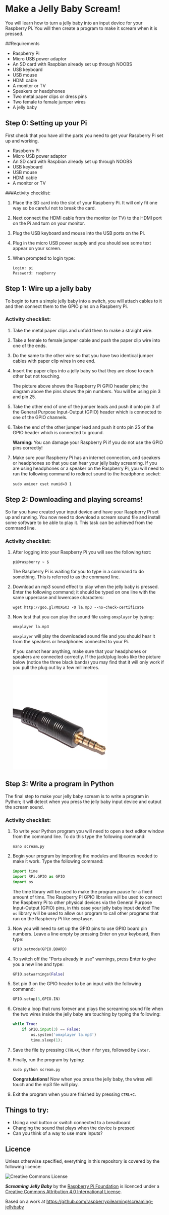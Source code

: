 # Make a Jelly Baby Scream!

You will learn how to turn a jelly baby into an input device for your Raspberry Pi. You will then create a program to make it scream when it is pressed.

##Requirements

- Raspberry Pi
- Micro USB power adaptor
- An SD card with Raspbian already set up through NOOBS
- USB keyboard
- USB mouse
- HDMI cable
- A monitor or TV
- Speakers or headphones
- Two metal paper clips or dress pins
- Two female to female jumper wires
- A jelly baby

## Step 0: Setting up your Pi

First check that you have all the parts you need to get your Raspberry Pi set up and working.

- Raspberry Pi
- Micro USB power adaptor
- An SD card with Raspbian already set up through NOOBS
- USB keyboard
- USB mouse
- HDMI cable
- A monitor or TV

###Activity checklist:

1.	Place the SD card into the slot of your Raspberry Pi. It will only fit one way so be careful not to break the card.
2.	Next connect the HDMI cable from the monitor (or TV) to the HDMI port on the Pi and turn on your monitor.
3.	Plug the USB keyboard and mouse into the USB ports on the Pi.
4.	Plug in the micro USB power supply and you should see some text appear on your screen.
5.  When prompted to login type:

    ```
    Login: pi
    Password: raspberry
    ```

## Step 1: Wire up a jelly baby

To begin to turn a simple jelly baby into a switch, you will attach cables to it and then connect them to the GPIO pins on a Raspberry Pi.

### Activity checklist:

1. Take the metal paper clips and unfold them to make a straight wire.

2. Take a female to female jumper cable and push the paper clip wire into one of the ends.

3. Do the same to the other wire so that you have two identical jumper cables with paper clip wires in one end.

4. Insert the paper clips into a jelly baby so that they are close to each other but not touching.

    The picture above shows the Raspberry Pi GPIO header pins; the diagram above the pins shows the pin numbers. You will be using pin 3 and pin 25.

5. Take the other end of one of the jumper leads and push it onto pin 3 of the General Purpose Input-Output (GPIO) header which is connected to one of the GPIO channels.

6. Take the end of the other jumper lead and push it onto pin 25 of the GPIO header which is connected to ground.

    **Warning:** You can damage your Raspberry Pi if you do not use the GPIO pins correctly!

7. Make sure your Raspberry Pi has an internet connection, and speakers or headphones so that you can hear your jelly baby screaming. If you are using headphones or a speaker on the Raspberry Pi, you will need to run the following command to redirect sound to the headphone socket:

    `sudo amixer cset numid=3 1`

## Step 2: Downloading and playing screams!

So far you have created your input device and have your Raspberry Pi set up and running. You now need to download a scream sound file and install some software to be able to play it. This task can be achieved from the command line.

### Activity checklist:

1.  After logging into your Raspberry Pi you will see the following text:

    ```
    pi@raspberry ~ $
    ```
    The Raspberry Pi is waiting for you to type in a command to do something. This is referred to as the command line.

2.  Download an mp3 sound effect to play when the jelly baby is pressed. Enter the following command; it should be typed on one line with the same uppercase and lowercase characters:

    ```
    wget http://goo.gl/MOXGX3 -O la.mp3 --no-check-certificate
    ```

3.  Now test that you can play the sound file using `omxplayer` by typing:

    ```
    omxplayer la.mp3
    ```

    ```omxplayer``` will play the downloaded sound file and you should hear it from the speakers or headphones connected to your Pi.

    If you cannot hear anything, make sure that your headphones or speakers are connected correctly.  If the jack/plug looks like the picture below (notice the three black bands) you may find that it will only work if you pull the plug out by a few millimetres.

    ![](./images/3-5mmjack.jpg "3.5 mm headphone jack")

## Step 3: Write a program in Python

The final step to make your jelly baby scream is to write a program in Python; it will detect when you press the jelly baby input device and output the scream sound.

### Activity checklist:

1. To write your Python program you will need to open a text editor window from the command line. To do this type the following command:

    ```
    nano scream.py
    ```

2. Begin your program by importing the modules and libraries needed to make it work. Type the following command:

    ```python
    import time
    import RPi.GPIO as GPIO
    import os
    ```

    The time library will be used to make the program pause for a fixed amount of time. The Raspberry Pi GPIO libraries will be used to connect the Raspberry Pi to other physical devices via the General Purpose Input-Output (GPIO) pins, in this case your jelly baby input device! The `os` library will be used to allow our program to call other programs that run on the Raspberry Pi like `omxplayer`.

3. Now you will need to set up the GPIO pins to use GPIO board pin numbers. Leave a line empty by pressing Enter on your keyboard, then type:

    ```python
    GPIO.setmode(GPIO.BOARD)
    ```
4. To switch off the "Ports already in use" warnings, press Enter to give you a new line and type:

    ```python
    GPIO.setwarnings(False)
    ```
5. Set pin 3 on the GPIO header to be an input with the following command:

    ```python
    GPIO.setup(3,GPIO.IN)
    ```
6. Create a loop that runs forever and plays the screaming sound file when the two wires inside the jelly baby are touching by typing the following:

    ```python
    while True:
        if GPIO.input(3) == False:
            os.system('omxplayer la.mp3')
            time.sleep(1);
    ```

7. Save the file by pressing `CTRL+X`, then `Y` for yes, followed by `Enter`.

8. Finally, run the program by typing:

    ```
    sudo python scream.py
    ```

    **Congratulations!** Now when you press the jelly baby, the wires will touch and the mp3 file will play.

9. Exit the program when you are finished by pressing `CTRL+C`.

## Things to try:

- Using a real button or switch connected to a breadboard
- Changing the sound that plays when the device is pressed
- Can you think of a way to use more inputs?

## Licence

Unless otherwise specified, everything in this repository is covered by the following licence:

![Creative Commons License](http://i.creativecommons.org/l/by-sa/4.0/88x31.png)

***Screaming Jelly Baby*** by the [Raspberry Pi Foundation](http://raspberrypi.org) is licenced under a [Creative Commons Attribution 4.0 International License](http://creativecommons.org/licenses/by-sa/4.0/).

Based on a work at https://github.com/raspberrypilearning/screaming-jellybaby

